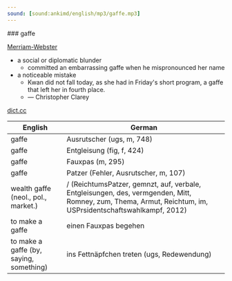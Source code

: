 ```yaml
---
sound: [sound:ankimd/english/mp3/gaffe.mp3]
---
```


\### gaffe

[Merriam-Webster](https://www.merriam-webster.com/dictionary/gaffe)

- a social or diplomatic blunder
    - committed an embarrassing gaffe when he mispronounced her name
- a noticeable mistake
    - Kwan did not fall today, as she had in Friday's short program, a gaffe that left her in fourth place.
    - — Christopher Clarey

[dict.cc](https://www.dict.cc/gaffe)

| English        | German       |
| -------------- | ------------ |
| gaffe | Ausrutscher (ugs, m, 748) |
| gaffe | Entgleisung (fig, f, 424) |
| gaffe | Fauxpas (m, 295) |
| gaffe | Patzer (Fehler, Ausrutscher, m, 107) |
| wealth gaffe (neol., pol., market.) | / (ReichtumsPatzer, gemnzt, auf, verbale, Entgleisungen, des, vermgenden, Mitt, Romney, zum, Thema, Armut, Reichtum, im, USPrsidentschaftswahlkampf, 2012) |
| to make a gaffe | einen Fauxpas begehen |
| to make a gaffe (by, saying, something) | ins Fettnäpfchen treten (ugs, Redewendung) |
